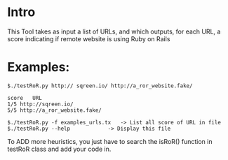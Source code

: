 # Intro
This Tool takes as input a list of URLs, and which outputs, for each URL, a score indicating if remote website is using Ruby on Rails

# Examples:

	$./testRoR.py http:// sqreen.io/ http://a_ror_website.fake/
	
	score	URL
	1/5	http://sqreen.io/
	5/5	http://a_ror_website.fake/

	$./testRoR.py -f examples_urls.tx	-> List all score of URL in file
	$./testRoR.py --help			-> Display this file
	
To ADD more heuristics, you just have to search the isRoR() function in testRoR class and add your code in. 

